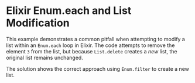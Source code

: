 # Elixir Enum.each and List Modification

This example demonstrates a common pitfall when attempting to modify a list within an `Enum.each` loop in Elixir.  The code attempts to remove the element `3` from the list, but because `List.delete` creates a *new* list, the original list remains unchanged. 

The solution shows the correct approach using `Enum.filter` to create a new list.